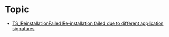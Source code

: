 # Topic #

  * [TS\_ReinstallationFailed Re-installation failed due to different application signatures](http://code.google.com/p/phoo-android/wiki/TS_ReinstallationFailed?ts=1353991690&updated=TS_ReinstallationFailed)